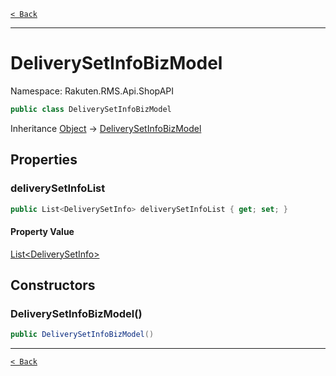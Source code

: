 [`< Back`](./)

---

# DeliverySetInfoBizModel

Namespace: Rakuten.RMS.Api.ShopAPI

```csharp
public class DeliverySetInfoBizModel
```

Inheritance [Object](https://docs.microsoft.com/en-us/dotnet/api/system.object) → [DeliverySetInfoBizModel](./rakuten.rms.api.shopapi.deliverysetinfobizmodel)

## Properties

### **deliverySetInfoList**

```csharp
public List<DeliverySetInfo> deliverySetInfoList { get; set; }
```

#### Property Value

[List&lt;DeliverySetInfo&gt;](https://docs.microsoft.com/en-us/dotnet/api/system.collections.generic.list-1)<br>

## Constructors

### **DeliverySetInfoBizModel()**

```csharp
public DeliverySetInfoBizModel()
```

---

[`< Back`](./)
